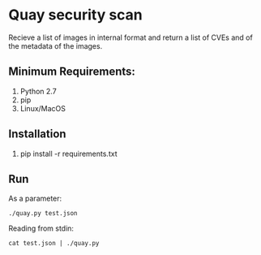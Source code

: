 # Quay security scan
Recieve a list of images in internal format and return a list of CVEs and of the metadata of the images.

## Minimum Requirements: 
1. Python 2.7
2. pip
3. Linux/MacOS

## Installation 
1. pip install -r requirements.txt 

## Run 
As a parameter:  
```  
./quay.py test.json  
```  
Reading from stdin:
```  
cat test.json | ./quay.py 
```
